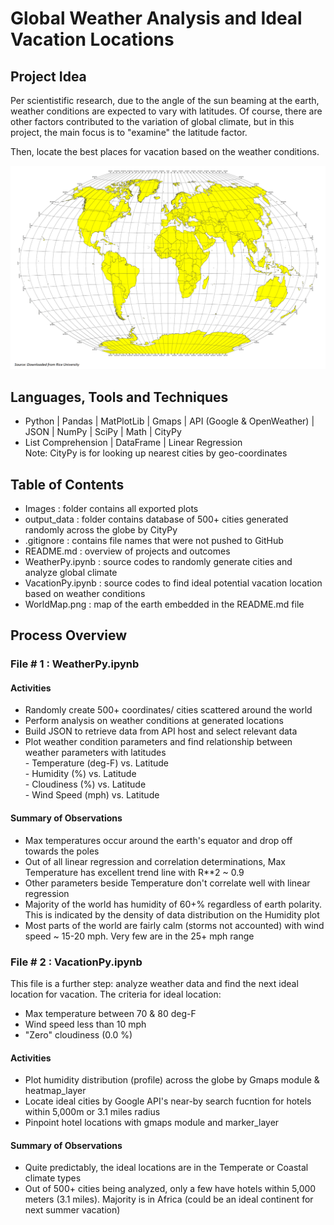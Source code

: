 # Global Weather Analysis and Ideal Vacation Locations
## Project Idea
Per scientistific research, due to the angle of the sun beaming at the earth, weather conditions are expected to vary with latitudes. Of course, there are other factors contributed to the variation of global climate, but in this project, the main focus is to "examine" the latitude factor.  

Then, locate the best places for vacation based on the weather conditions.

![Image description](WorldMap.png)

## Languages, Tools and Techniques
* Python | Pandas | MatPlotLib | Gmaps | API (Google & OpenWeather) | JSON | NumPy |  SciPy | Math | CityPy 
* List Comprehension | DataFrame | Linear Regression   
Note: CityPy is for looking up nearest cities by geo-coordinates

## Table of Contents
* Images : folder contains all exported plots
* output_data : folder contains database of 500+ cities generated randomly across the globe by CityPy
* .gitignore : contains file names that were not pushed to GitHub
* README.md : overview of projects and outcomes
* WeatherPy.ipynb : source codes to randomly generate cities and analyze global climate 
* VacationPy.ipynb : source codes to find ideal potential vacation location based on weather conditions 
* WorldMap.png : map of the earth embedded in the README.md file

## Process Overview
### File # 1 : WeatherPy.ipynb
#### Activities
* Randomly create 500+ coordinates/ cities scattered around the world
* Perform analysis on weather conditions at generated locations
* Build JSON to retrieve data from API host and select relevant data
* Plot weather condition parameters and find relationship between weather parameters with latitudes  
        - Temperature (deg-F) vs. Latitude  
        - Humidity (%) vs. Latitude  
        - Cloudiness (%) vs. Latitude  
        - Wind Speed (mph) vs. Latitude  

#### Summary of Observations
* Max temperatures occur around the earth's equator and drop off towards the poles
* Out of all linear regression and correlation determinations, Max Temperature has excellent trend line with R**2 ~ 0.9
* Other parameters beside Temperature don't correlate well with linear regression
* Majority of the world has humidity of 60+% regardless of earth polarity. This is indicated by the density of data distribution on the Humidity plot
* Most parts of the world are fairly calm (storms not accounted) with wind speed ~ 15-20 mph. Very few are in the 25+ mph range

### File # 2 : VacationPy.ipynb
This file is a further step: analyze weather data and find the next ideal location for vacation. The criteria for ideal location:
* Max temperature between 70 & 80 deg-F
* Wind speed less than 10 mph
* "Zero" cloudiness (0.0 %)

#### Activities
* Plot humidity distribution (profile) across the globe by Gmaps module & heatmap_layer
* Locate ideal cities by Google API's near-by search fucntion for hotels within 5,000m or 3.1 miles radius
* Pinpoint hotel locations with gmaps module and marker_layer

#### Summary of Observations
* Quite predictably, the ideal locations are in the Temperate or Coastal climate types
* Out of 500+ cities being analyzed, only a few have hotels within 5,000 meters (3.1 miles). Majority is in Africa (could be an ideal continent for next summer vacation)


